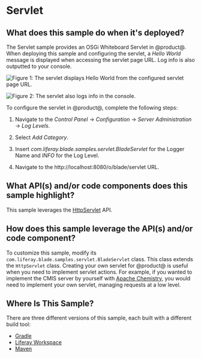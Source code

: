 # Servlet [](id=servlet)

## What does this sample do when it's deployed? [](id=what-does-this-sample-do-when-its-deployed)

The Servlet sample provides an OSGi Whiteboard Servlet in @product@. When
deploying this sample and configuring the servlet, a *Hello World* message is
displayed when accessing the servlet page URL. Log info is also outputted to
your console.

![Figure 1: The servlet displays *Hello World* from the configured servlet page URL.](../../../images/servlet-sample.png)

![Figure 2: The servlet also logs info in the console.](../../../images/servlet-sample-log.png)

To configure the servlet in @product@, complete the following steps:

1.  Navigate to the *Control Panel* &rarr; *Configuration* &rarr; *Server
    Administration* &rarr; *Log Levels*.

2.  Select *Add Category*.

3.  Insert *com.liferay.blade.samples.servlet.BladeServlet* for the Logger Name
    and *INFO* for the Log Level.

4.  Navigate to the http://localhost:8080/o/blade/servlet URL.

## What API(s) and/or code components does this sample highlight? [](id=what-apis-and-or-code-components-does-this-sample-highlight)

This sample leverages the
[HttpServlet](https://tomcat.apache.org/tomcat-5.5-doc/servletapi/javax/servlet/http/HttpServlet.html)
API.

## How does this sample leverage the API(s) and/or code component? [](id=how-does-this-sample-leverage-the-apis-and-or-code-component)

To customize this sample, modify its
`com.liferay.blade.samples.servlet.BladeServlet` class. This class extends the
`HttpServlet` class. Creating your own servlet for @product@ is useful when you
need to implement servlet actions. For example, if you wanted to implement the
CMIS server by yourself with [Apache Chemistry](https://chemistry.apache.org/),
you would need to implement your own servlet, managing requests at a low level.

## Where Is This Sample? [](id=where-is-this-sample)

There are three different versions of this sample, each built with a different
build tool:

- [Gradle](https://github.com/liferay/liferay-blade-samples/tree/7.0/gradle/extensions/servlet)
- [Liferay Workspace](https://github.com/liferay/liferay-blade-samples/tree/7.0/liferay-workspace/extensions/servlet)
- [Maven](https://github.com/liferay/liferay-blade-samples/tree/7.0/maven/extensions/servlet)
